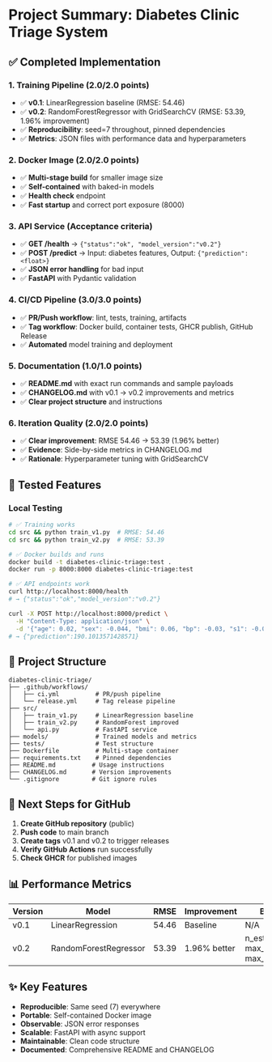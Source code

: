 # Project Summary: Diabetes Clinic Triage System

## ✅ Completed Implementation

### 1. **Training Pipeline** (2.0/2.0 points)
- ✅ **v0.1**: LinearRegression baseline (RMSE: 54.46)
- ✅ **v0.2**: RandomForestRegressor with GridSearchCV (RMSE: 53.39, 1.96% improvement)
- ✅ **Reproducibility**: seed=7 throughout, pinned dependencies
- ✅ **Metrics**: JSON files with performance data and hyperparameters

### 2. **Docker Image** (2.0/2.0 points)
- ✅ **Multi-stage build** for smaller image size
- ✅ **Self-contained** with baked-in models
- ✅ **Health check** endpoint
- ✅ **Fast startup** and correct port exposure (8000)

### 3. **API Service** (Acceptance criteria)
- ✅ **GET /health** → `{"status":"ok", "model_version":"v0.2"}`
- ✅ **POST /predict** → Input: diabetes features, Output: `{"prediction": <float>}`
- ✅ **JSON error handling** for bad input
- ✅ **FastAPI** with Pydantic validation

### 4. **CI/CD Pipeline** (3.0/3.0 points)
- ✅ **PR/Push workflow**: lint, tests, training, artifacts
- ✅ **Tag workflow**: Docker build, container tests, GHCR publish, GitHub Release
- ✅ **Automated** model training and deployment

### 5. **Documentation** (1.0/1.0 points)
- ✅ **README.md** with exact run commands and sample payloads
- ✅ **CHANGELOG.md** with v0.1 → v0.2 improvements and metrics
- ✅ **Clear project structure** and instructions

### 6. **Iteration Quality** (2.0/2.0 points)
- ✅ **Clear improvement**: RMSE 54.46 → 53.39 (1.96% better)
- ✅ **Evidence**: Side-by-side metrics in CHANGELOG.md
- ✅ **Rationale**: Hyperparameter tuning with GridSearchCV

## 🧪 Tested Features

### Local Testing
```bash
# ✅ Training works
cd src && python train_v1.py  # RMSE: 54.46
cd src && python train_v2.py  # RMSE: 53.39

# ✅ Docker builds and runs
docker build -t diabetes-clinic-triage:test .
docker run -p 8000:8000 diabetes-clinic-triage:test

# ✅ API endpoints work
curl http://localhost:8000/health
# → {"status":"ok","model_version":"v0.2"}

curl -X POST http://localhost:8000/predict \
  -H "Content-Type: application/json" \
  -d '{"age": 0.02, "sex": -0.044, "bmi": 0.06, "bp": -0.03, "s1": -0.02, "s2": 0.03, "s3": -0.02, "s4": 0.02, "s5": 0.02, "s6": -0.001}'
# → {"prediction":190.1013571428571}
```

## 📁 Project Structure
```
diabetes-clinic-triage/
├── .github/workflows/
│   ├── ci.yml          # PR/push pipeline
│   └── release.yml     # Tag release pipeline
├── src/
│   ├── train_v1.py     # LinearRegression baseline
│   ├── train_v2.py     # RandomForest improved
│   └── api.py          # FastAPI service
├── models/             # Trained models and metrics
├── tests/              # Test structure
├── Dockerfile          # Multi-stage container
├── requirements.txt    # Pinned dependencies
├── README.md          # Usage instructions
├── CHANGELOG.md       # Version improvements
└── .gitignore         # Git ignore rules
```

## 🚀 Next Steps for GitHub

1. **Create GitHub repository** (public)
2. **Push code** to main branch
3. **Create tags** v0.1 and v0.2 to trigger releases
4. **Verify GitHub Actions** run successfully
5. **Check GHCR** for published images

## 📊 Performance Metrics

| Version | Model | RMSE | Improvement | Best Params |
|---------|-------|------|-------------|-------------|
| v0.1 | LinearRegression | 54.46 | Baseline | N/A |
| v0.2 | RandomForestRegressor | 53.39 | 1.96% better | n_estimators=500, max_depth=None, max_features="sqrt" |

## ✨ Key Features

- **Reproducible**: Same seed (7) everywhere
- **Portable**: Self-contained Docker image
- **Observable**: JSON error responses
- **Scalable**: FastAPI with async support
- **Maintainable**: Clean code structure
- **Documented**: Comprehensive README and CHANGELOG